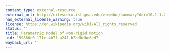 ```yaml
---
content_type: external-resource
external_url: http://citeseerx.ist.psu.edu/viewdoc/summary?doi=10.1.1.27.7641
has_external_license_warning: true
license: https://en.wikipedia.org/wiki/All_rights_reserved
status: ''
title: Parametric Model of Non-rigid Motion
uid: 159866c0-171e-4b7f-a241-b2bd0cbe6ed7
wayback_url: ''
---
```

